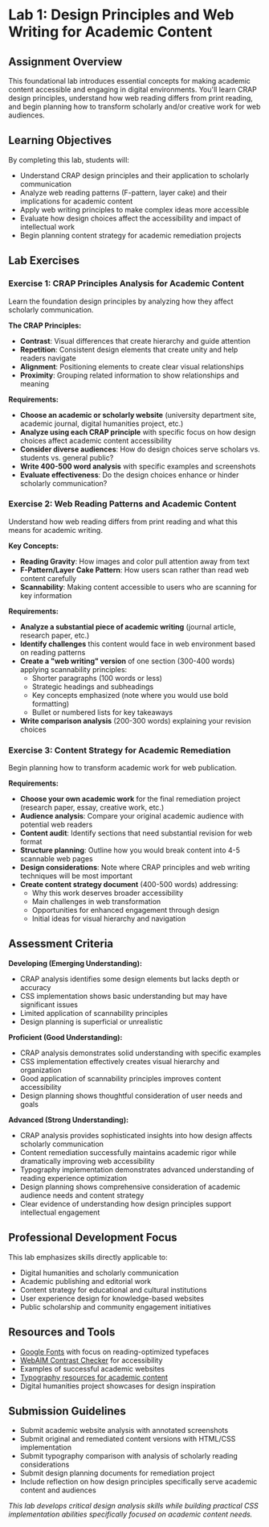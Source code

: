 # Lab 1: Design Principles and Web Writing for Academic Content

## Assignment Overview
This foundational lab introduces essential concepts for making academic content accessible and engaging in digital environments. You'll learn CRAP design principles, understand how web reading differs from print reading, and begin planning how to transform scholarly and/or creative work for web audiences.

## Learning Objectives
By completing this lab, students will:
- Understand CRAP design principles and their application to scholarly communication
- Analyze web reading patterns (F-pattern, layer cake) and their implications for academic content
- Apply web writing principles to make complex ideas more accessible
- Evaluate how design choices affect the accessibility and impact of intellectual work
- Begin planning content strategy for academic remediation projects

## Lab Exercises

### Exercise 1: CRAP Principles Analysis for Academic Content
Learn the foundation design principles by analyzing how they affect scholarly communication.

**The CRAP Principles:**
- **Contrast**: Visual differences that create hierarchy and guide attention
- **Repetition**: Consistent design elements that create unity and help readers navigate
- **Alignment**: Positioning elements to create clear visual relationships
- **Proximity**: Grouping related information to show relationships and meaning

**Requirements:**
- **Choose an academic or scholarly website** (university department site, academic journal, digital humanities project, etc.)
- **Analyze using each CRAP principle** with specific focus on how design choices affect academic content accessibility
- **Consider diverse audiences**: How do design choices serve scholars vs. students vs. general public?
- **Write 400-500 word analysis** with specific examples and screenshots
- **Evaluate effectiveness**: Do the design choices enhance or hinder scholarly communication?

### Exercise 2: Web Reading Patterns and Academic Content
Understand how web reading differs from print reading and what this means for academic writing.

**Key Concepts:**
- **Reading Gravity**: How images and color pull attention away from text
- **F-Pattern/Layer Cake Pattern**: How users scan rather than read web content carefully
- **Scannability**: Making content accessible to users who are scanning for key information

**Requirements:**
- **Analyze a substantial piece of academic writing** (journal article, research paper, etc.)
- **Identify challenges** this content would face in web environment based on reading patterns
- **Create a "web writing" version** of one section (300-400 words) applying scannability principles:
  - Shorter paragraphs (100 words or less)
  - Strategic headings and subheadings
  - Key concepts emphasized (note where you would use bold formatting)
  - Bullet or numbered lists for key takeaways
- **Write comparison analysis** (200-300 words) explaining your revision choices

### Exercise 3: Content Strategy for Academic Remediation
Begin planning how to transform academic work for web publication.

**Requirements:**
- **Choose your own academic work** for the final remediation project (research paper, essay, creative work, etc.)
- **Audience analysis**: Compare your original academic audience with potential web readers
- **Content audit**: Identify sections that need substantial revision for web format
- **Structure planning**: Outline how you would break content into 4-5 scannable web pages
- **Design considerations**: Note where CRAP principles and web writing techniques will be most important
- **Create content strategy document** (400-500 words) addressing:
  - Why this work deserves broader accessibility
  - Main challenges in web transformation
  - Opportunities for enhanced engagement through design
  - Initial ideas for visual hierarchy and navigation

## Assessment Criteria

**Developing (Emerging Understanding):**
- CRAP analysis identifies some design elements but lacks depth or accuracy
- CSS implementation shows basic understanding but may have significant issues
- Limited application of scannability principles
- Design planning is superficial or unrealistic

**Proficient (Good Understanding):**
- CRAP analysis demonstrates solid understanding with specific examples
- CSS implementation effectively creates visual hierarchy and organization
- Good application of scannability principles improves content accessibility
- Design planning shows thoughtful consideration of user needs and goals

**Advanced (Strong Understanding):**
- CRAP analysis provides sophisticated insights into how design affects scholarly communication
- Content remediation successfully maintains academic rigor while dramatically improving web accessibility
- Typography implementation demonstrates advanced understanding of reading experience optimization
- Design planning shows comprehensive consideration of academic audience needs and content strategy
- Clear evidence of understanding how design principles support intellectual engagement

## Professional Development Focus
This lab emphasizes skills directly applicable to:
- Digital humanities and scholarly communication
- Academic publishing and editorial work
- Content strategy for educational and cultural institutions
- User experience design for knowledge-based websites
- Public scholarship and community engagement initiatives

## Resources and Tools
- [Google Fonts](https://fonts.google.com/) with focus on reading-optimized typefaces
- [WebAIM Contrast Checker](https://webaim.org/resources/contrastchecker/) for accessibility
- Examples of successful academic websites
- [Typography resources for academic content](https://practicaltypography.com/)
- Digital humanities project showcases for design inspiration

## Submission Guidelines
- Submit academic website analysis with annotated screenshots
- Submit original and remediated content versions with HTML/CSS implementation
- Submit typography comparison with analysis of scholarly reading considerations
- Submit design planning documents for remediation project
- Include reflection on how design principles specifically serve academic content and audiences

*This lab develops critical design analysis skills while building practical CSS implementation abilities specifically focused on academic content needs.*
